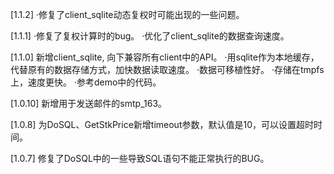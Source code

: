 [1.1.2]
·修复了client_sqlite动态复权时可能出现的一些问题。

[1.1.1]
·修复了复权计算时的bug。
·优化了client_sqlite的数据查询速度。

[1.1.0]
新增client_sqlite, 向下兼容所有client中的API。
·用sqlite作为本地缓存，代替原有的数据存储方式，加快数据读取速度。
·数据可移植性好。
·存储在tmpfs上，速度更快。
·参考demo中的代码。

[1.0.10]
新增用于发送邮件的smtp_163。

[1.0.8]
为DoSQL、GetStkPrice新增timeout参数，默认值是10，可以设置超时时间。

[1.0.7]
修复了DoSQL中的一些导致SQL语句不能正常执行的BUG。
